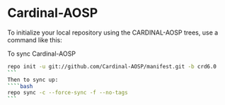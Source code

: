Cardinal-AOSP
===================

To initialize your local repository using the CARDINAL-AOSP trees, use a command like this:

To sync Cardinal-AOSP
````bash
repo init -u git://github.com/Cardinal-AOSP/manifest.git -b crd6.0
```
Then to sync up:
````bash
repo sync -c --force-sync -f --no-tags
```
